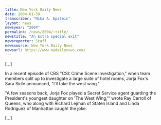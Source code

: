 ```yaml
---
title: New York Daily News
date: 2004-01-30
transcriber: "Mika A. Epstein"
layout: news
newsyear: "2004"
permalink: /news/2004/:title/
newstitle: "An Extra special exit"
newsreporter: Staff
newssource: New York Daily News
newsurl: https://www.nydailynews.com/
---
```


[...]

In a recent episode of CBS "CSI: Crime Scene Investigation," when team members split up to investigate a large suite of hotel rooms, Jorja Fox's Sara Sidle announced, "I'll take the west wing."

"A few seasons back, Jorja Fox played a Secret Service agent guarding the President's youngest daughter on 'The West Wing,'" wrote Ray Carroll of Queens, who along with Richard Lejman of Staten Island and Linda Rodriguez of Manhattan caught the joke.

[...]
